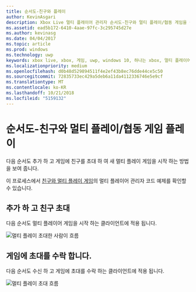 ```yaml
---
title: 순서도-친구와 플레이
author: KevinAsgari
description: Xbox Live 멀티 플레이어 관리자 순서도-친구와 멀티 플레이/협동 게임을 실행 합니다.
ms.assetid: ead5b172-6410-4aae-97fc-3c295745d27e
ms.author: kevinasg
ms.date: 04/04/2017
ms.topic: article
ms.prod: windows
ms.technology: uwp
keywords: xbox live, xbox, 게임, uwp, windows 10, 하나는 xbox, 멀티 플레이어 관리자, 순서도
ms.localizationpriority: medium
ms.openlocfilehash: d0b48d529894511f4e2ef43b8ec76dde44ce5c50
ms.sourcegitcommit: 72835733ec429a5deb6a11da4112336746e5e9cf
ms.translationtype: MT
ms.contentlocale: ko-KR
ms.lasthandoff: 10/21/2018
ms.locfileid: "5159132"
---
```

# <a name="flowchart---play-a-multiplayerco-op-game-with-friends"></a>순서도-친구와 멀티 플레이/협동 게임 플레이

다음 순서도 추가 하 고 게임에 친구를 초대 하 여 새 멀티 플레이 게임을 시작 하는 방법을 보여 줍니다.

이 프로세스에서 [친구와 멀티 플레이 게임](../play-multiplayer-with-friends.md)의 멀티 플레이어 관리자 코드 예제를 확인할 수 있습니다.

## <a name="add-and-invite-friends"></a>추가 하 고 친구 초대

다음 순서도 멀티 플레이어 게임을 시작 하는 클라이언트에 적용 됩니다.

![멀티 플레이 초대한 사람이 흐름](../../../images/multiplayer/mpm-play-with-friends-inviter.png)

## <a name="accept-an-invite-to-a-game"></a>게임에 초대를 수락 합니다.

다음 순서도 수신 하 고 게임에 초대를 수락 하는 클라이언트에 적용 됩니다.

![멀티 플레이 초대 흐름](../../../images/multiplayer/mpm-play-with-friends-invitee.png)
